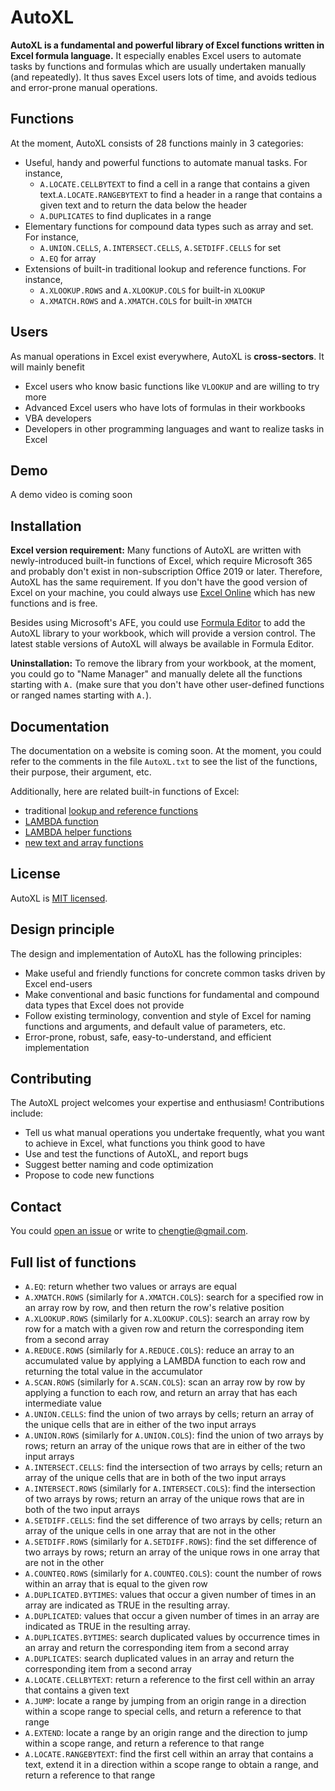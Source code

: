 # AutoXL

**AutoXL is a fundamental and powerful library of Excel functions written in Excel formula language.** It especially enables Excel users to automate tasks by functions and formulas which are usually undertaken manually (and repeatedly). It thus saves Excel users lots of time, and avoids tedious and error-prone manual operations.

## Functions

At the moment, AutoXL consists of 28 functions mainly in 3 categories:
- Useful, handy and powerful functions to automate manual tasks. For instance,
    - `A.LOCATE.CELLBYTEXT` to find a cell in a range that contains a given text.`A.LOCATE.RANGEBYTEXT` to find a header in a range that contains a given text and to return the data below the header
    - `A.DUPLICATES` to find duplicates in a range
- Elementary functions for compound data types such as array and set. For instance,
    - `A.UNION.CELLS`, `A.INTERSECT.CELLS`, `A.SETDIFF.CELLS` for set
    - `A.EQ` for array
- Extensions of built-in traditional lookup and reference functions. For instance,
    - `A.XLOOKUP.ROWS` and `A.XLOOKUP.COLS` for built-in `XLOOKUP`
    - `A.XMATCH.ROWS` and `A.XMATCH.COLS` for built-in `XMATCH`

## Users

As manual operations in Excel exist everywhere, AutoXL is **cross-sectors**. It will mainly benefit 
- Excel users who know basic functions like `VLOOKUP` and are willing to try more
- Advanced Excel users who have lots of formulas in their workbooks
- VBA developers
- Developers in other programming languages and want to realize tasks in Excel

## Demo

A demo video is coming soon
## Installation

**Excel version requirement:** Many functions of AutoXL are written with newly-introduced built-in functions of Excel, which require Microsoft 365 and probably don't exist in non-subscription Office 2019 or later. Therefore, AutoXL has the same requirement. If you don't have the good version of Excel on your machine, you could always use [Excel Online](https://www.office.com/launch/excel?ui=en-US&rs=GB&auth=1) which has new functions and is free.

Besides using Microsoft's AFE, you could use [Formula Editor](https://www.10studio.tech/docs/formulaEditor) to add the AutoXL library to your workbook, which will provide a version control. The latest stable versions of AutoXL will always be available in Formula Editor.

**Uninstallation:** To remove the library from your workbook, at the moment, you could go to "Name Manager" and manually delete all the functions starting with `A.` (make sure that you don't have other user-defined functions or ranged names starting with `A.`).

## Documentation

The documentation on a website is coming soon. At the moment, you could refer to the comments in the file `AutoXL.txt` to see the list of the functions, their purpose, their argument, etc.

Additionally, here are related built-in functions of Excel:
- traditional [lookup and reference functions](https://support.microsoft.com/en-us/office/lookup-and-reference-functions-reference-8aa21a3a-b56a-4055-8257-3ec89df2b23e)
- [LAMBDA function](https://techcommunity.microsoft.com/t5/excel-blog/announcing-lambda-turn-excel-formulas-into-custom-functions/ba-p/1925546)
- [LAMBDA helper functions](https://techcommunity.microsoft.com/t5/excel-blog/announcing-lambda-helper-functions-lambdas-as-arguments-and-more/ba-p/2576648)
- [new text and array functions](https://techcommunity.microsoft.com/t5/excel-blog/announcing-new-text-and-array-functions/ba-p/3186066])


## License

AutoXL is [MIT licensed](https://github.com/MatrixFun/AutoXL/blob/main/LICENSE).
## Design principle

The design and implementation of AutoXL has the following principles:
- Make useful and friendly functions for concrete common tasks driven by Excel end-users
- Make conventional and basic functions for fundamental and compound data types that Excel does not provide
- Follow existing terminology, convention and style of Excel for naming functions and arguments, and default value of parameters, etc.
- Error-prone, robust, safe, easy-to-understand, and efficient implementation

<!-- rely on derived names rather than optional arguments, because we aim to benefit end-users -->

## Contributing

The AutoXL project welcomes your expertise and enthusiasm! Contributions include:

- Tell us what manual operations you undertake frequently, what you want to achieve in Excel, what functions you think good to have
- Use and test the functions of AutoXL, and report bugs
- Suggest better naming and code optimization
- Propose to code new functions
## Contact

You could [open an issue](https://github.com/MatrixFun/AutoXL/issues) or write to chengtie@gmail.com.

## Full list of functions
- `A.EQ`: return whether two values or arrays are equal
- `A.XMATCH.ROWS` (similarly for `A.XMATCH.COLS`): search for a specified row in an array row by row, and then return the row's relative position
- `A.XLOOKUP.ROWS` (similarly for `A.XLOOKUP.COLS`): search an array row by row for a match with a given row and return the corresponding item from a second array
- `A.REDUCE.ROWS` (similarly for `A.REDUCE.COLS`): reduce an array to an accumulated value by applying a LAMBDA function to each row and returning the total value in the accumulator
- `A.SCAN.ROWS` (similarly for `A.SCAN.COLS`): scan an array row by row by applying a function to each row, and return an array that has each intermediate value
- `A.UNION.CELLS`: find the union of two arrays by cells; return an array of the unique cells that are in either of the two input arrays
- `A.UNION.ROWS` (similarly for `A.UNION.COLS`): find the union of two arrays by rows; return an array of the unique rows that are in either of the two input arrays
- `A.INTERSECT.CELLS`: find the intersection of two arrays by cells; return an array of the unique cells that are in both of the two input arrays
- `A.INTERSECT.ROWS` (similarly for `A.INTERSECT.COLS`): find the intersection of two arrays by rows; return an array of the unique rows that are in both of the two input arrays
- `A.SETDIFF.CELLS`: find the set difference of two arrays by cells; return an array of the unique cells in one array that are not in the other
- `A.SETDIFF.ROWS` (similarly for `A.SETDIFF.ROWS`): find the set difference of two arrays by rows; return an array of the unique rows in one array that are not in the other
- `A.COUNTEQ.ROWS` (similarly for `A.COUNTEQ.COLS`): count the number of rows within an array that is equal to the given row
- `A.DUPLICATED.BYTIMES`: values that occur a given number of times in an array are indicated as TRUE in the resulting array.
- `A.DUPLICATED`: values that occur a given number of times in an array are indicated as TRUE in the resulting array.
- `A.DUPLICATES.BYTIMES`: search duplicated values by occurrence times in an array and return the corresponding item from a second array
- `A.DUPLICATES`: search duplicated values in an array and return the corresponding item from a second array
- `A.LOCATE.CELLBYTEXT`: return a reference to the first cell within an array that contains a given text
- `A.JUMP`: locate a range by jumping from an origin range in a direction within a scope range to special cells, and return a reference to that range
- `A.EXTEND`: locate a range by an origin range and the direction to jump within a scope range, and return a reference to that range
- `A.LOCATE.RANGEBYTEXT`: find the first cell within an array that contains a text, extend it in a direction within a scope range to obtain a range, and return a reference to that range